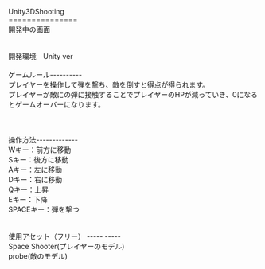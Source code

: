 Unity3DShooting<br>
===============<br>
開発中の画面<br>
<br>
<br>
開発環境　Unity ver <br>
<br>
ゲームルール----------<br>
プレイヤーを操作して弾を撃ち、敵を倒すと得点が得られます。<br>
プレイヤーが敵にの弾に接触することでプレイヤーのHPが減っていき、0になるとゲームオーバーになります。<br>
<br>
<br>
<br>
操作方法-------------<br>
Wキー：前方に移動<br>
Sキー：後方に移動<br>
Aキー：左に移動<br>
Dキー：右に移動<br>
Qキー：上昇<br>
Eキー：下降<br>
SPACEキー：弾を撃つ<br>
<br>
<br>
使用アセット（フリー） ----- ----- <br>
Space Shooter(プレイヤーのモデル)<br>
probe(敵のモデル)


